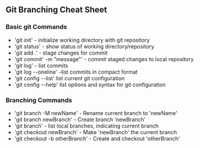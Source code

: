## Git Branching Cheat Sheet


### Basic git Commands
* 'git init' - initialize working directory with git repository
* 'git status' - show status of working directory/repository
* 'git add .' - stage changes for commit
* 'git commit' -m "message"' - commit staged changes to local repository
* 'git log' - list commits
* 'git log --oneline' -list commits in compact format
* 'git config --list' list current git configuration
* 'git config --help' list options and syntax for git configuration

### Branching Commands
* 'git branch -M newName' - Rename current branch to 'newName'
* 'git branch newBranch' - Create branch 'newBranch'
* 'git branch' - list local branches, indicating current branch
* 'git checkout newBranch' - Make 'newBranch' the current branch
* 'git checkout -b otherBranch' - Create and checkout 'otherBranch'
